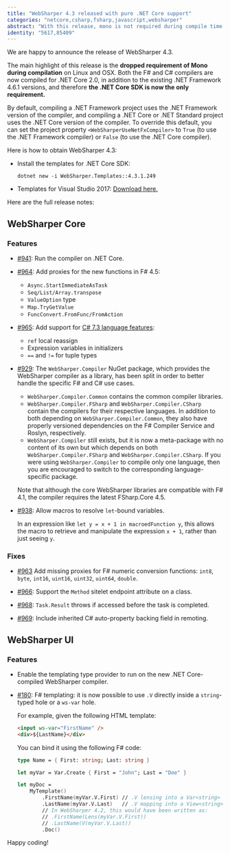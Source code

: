```yaml
---
title: "WebSharper 4.3 released with pure .NET Core support"
categories: "netcore,csharp,fsharp,javascript,websharper"
abstract: "With this release, mono is not required during compile time anymore."
identity: "5617,85409"
---
```

We are happy to announce the release of WebSharper 4.3.

The main highlight of this release is the **dropped requirement of Mono during compilation** on Linux and OSX. Both the F# and C# compilers are now compiled for .NET Core 2.0, in addition to the existing .NET Framework 4.6.1 versions, and therefore **the .NET Core SDK is now the only requirement.**

By default, compiling a .NET Framework project uses the .NET Framework version of the compiler, and compiling a .NET Core or .NET Standard project uses the .NET Core version of the compiler. To override this default, you can set the project property `<WebSharperUseNetFxCompiler>` to `True` (to use the .NET Framework compiler) or `False` (to use the .NET Core compiler).

Here is how to obtain WebSharper 4.3:

* Install the templates for .NET Core SDK: 

   ```
   dotnet new -i WebSharper.Templates::4.3.1.249
   ```

* Templates for Visual Studio 2017: [Download here.](http://websharper.com/installers/WebSharper.4.3.1.249.vsix)

Here are the full release notes:

## WebSharper Core

### Features

* [#941](https://github.com/dotnet-websharper/core/issues/941): Run the compiler on .NET Core.

* [#964](https://github.com/dotnet-websharper/core/issues/964): Add proxies for the new functions in F# 4.5:
    * `Async.StartImmediateAsTask`
    * `Seq/List/Array.transpose`
    * `ValueOption` type
    * `Map.TryGetValue`
    * `FuncConvert.FromFunc/FromAction`

* [#965](https://github.com/dotnet-websharper/core/issues/965): Add support for [C# 7.3 language features](https://docs.microsoft.com/en-us/dotnet/csharp/whats-new/csharp-7-3):
    * `ref` local reassign
    * Expression variables in initializers
    * `==` and `!=` for tuple types

* [#929](https://github.com/dotnet-websharper/core/issues/929): The `WebSharper.Compiler` NuGet package, which provides the WebSharper compiler as a library, has been split in order to better handle the specific F# and C# use cases.

    * `WebSharper.Compiler.Common` contains the common compiler libraries.
    * `WebSharper.Compiler.FSharp` and `WebSharper.Compiler.CSharp` contain the compilers for their respective languages. In addition to both depending on `WebSharper.Compiler.Common`, they also have properly versioned dependencies on the F# Compiler Service and Roslyn, respectively.
    * `WebSharper.Compiler` still exists, but it is now a meta-package with no content of its own but which depends on both `WebSharper.Compiler.FSharp` and `WebSharper.Compiler.CSharp`. If you were using `WebSharper.Compiler` to compile only one language, then you are encouraged to switch to the corresponding language-specific package.

    Note that although the core WebSharper libraries are compatible with F# 4.1, the compiler requires the latest FSharp.Core 4.5.

* [#938](https://github.com/dotnet-websharper/core/issues/938): Allow macros to resolve `let`-bound variables.

    In an expression like `let y = x + 1 in macroedFunction y`, this allows the macro to retrieve and manipulate the expression `x + 1`, rather than just seeing `y`.

### Fixes

* [#963](https://github.com/dotnet-websharper/core/issues/963) Add missing proxies for F# numeric conversion functions: `int8`, `byte`, `int16`, `uint16`, `uint32`, `uint64`, `double`.

* [#966](https://github.com/dotnet-websharper/core/issues/966): Support the `Method` sitelet endpoint attribute on a class.

* [#968](https://github.com/dotnet-websharper/core/issues/968): `Task.Result` throws if accessed before the task is completed.

* [#969](https://github.com/dotnet-websharper/core/issues/969): Include inherited C# auto-property backing field in remoting.

## WebSharper UI

### Features

* Enable the templating type provider to run on the new .NET Core-compiled WebSharper compiler.

* [#180](https://github.com/dotnet-websharper/ui/issues/180): F# templating: it is now possible to use `.V` directly inside a `string`-typed hole or a `ws-var` hole.

    For example, given the following HTML template:

    ```html
    <input ws-var="FirstName" />
    <div>${LastName}</div>
    ```
    
    You can bind it using the following F# code:

    ```fsharp
    type Name = { First: string; Last: string }

    let myVar = Var.Create { First = "John"; Last = "Doe" }

    let myDoc =
        MyTemplate()
            .FirstName(myVar.V.First) // .V lensing into a Var<string>
            .LastName(myVar.V.Last)   // .V mapping into a View<string>
            // In WebSharper 4.2, this would have been written as:
            // .FirstName(Lens(myVar.V.First))
            // .LastName(V(myVar.V.Last))
            .Doc()
    ```

Happy coding!
